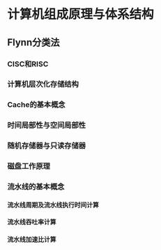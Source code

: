 # 计算机组成原理与体系结构

## Flynn分类法

### CISC和RISC

### 计算机层次化存储结构

### Cache的基本概念

### 时间局部性与空间局部性

### 随机存储器与只读存储器

### 磁盘工作原理

### 流水线的基本概念

#### 流水线周期及流水线执行时间计算

#### 流水线吞吐率计算

#### 流水线加速比计算
